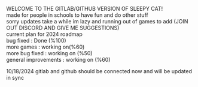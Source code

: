 WELCOME TO THE GITLAB/GITHUB VERSION OF SLEEPY CAT!<br>
made for people in schools to have fun and do other stuff<br>
sorry updates take a while im lazy and running out of games to add (JOIN OUT DISCORD AND GIVE ME SUGGESTIONS)<br>
current plan for 2024 roadmap<br>
bug fixed : Done (%100)<br>
more games : working on(%60)<br>
more bug fixed : working on (%50) <br>
general improvements : working on (%60)<br>

10/18/2024 gitlab and github should be connected now and will be updated in sync